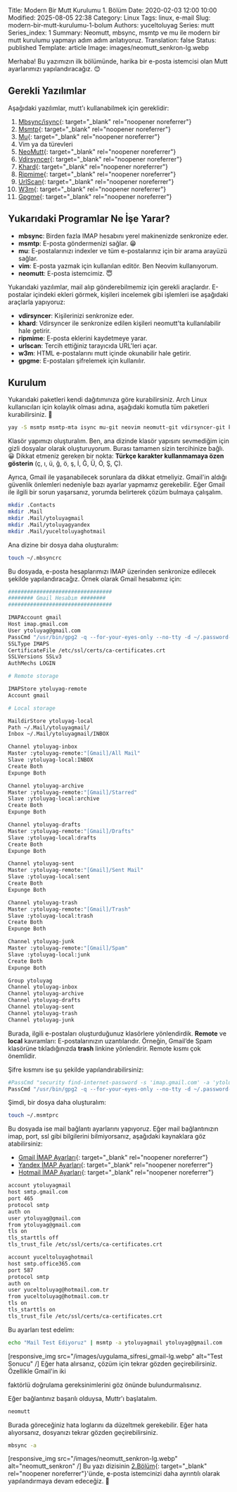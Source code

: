 Title: Modern Bir Mutt Kurulumu 1. Bölüm
Date: 2020-02-03 12:00 10:00
Modified: 2025-08-05 22:38
Category:  Linux
Tags: linux, e-mail
Slug: modern-bir-mutt-kurulumu-1-bolum
Authors: yuceltoluyag
Series: mutt
Series_index: 1
Summary: Neomutt, mbsync, msmtp ve mu ile modern bir mutt kurulumu yapmayı adım adım anlatıyoruz.
Translation: false
Status: published
Template: article
Image: images/neomutt_senkron-lg.webp

Merhaba! Bu yazımızın ilk bölümünde, harika bir e-posta istemcisi olan Mutt ayarlarımızı yapılandıracağız. 😊




## Gerekli Yazılımlar

Aşağıdaki yazılımlar, mutt'ı kullanabilmek için gereklidir:

1. [Mbsync/isync](https://wiki.archlinux.org/index.php/Isync#Installing){: target="_blank" rel="noopener noreferrer"}
2. [Msmtp](https://wiki.archlinux.org/index.php/Msmtp){: target="_blank" rel="noopener noreferrer"}
3. [Mu](https://aur.archlinux.org/packages/mu/){: target="_blank" rel="noopener noreferrer"}
4. Vim ya da türevleri
5. [NeoMutt](https://www.archlinux.org/packages/community/x86_64/neomutt/){: target="_blank" rel="noopener noreferrer"}
6. [Vdirsyncer](https://aur.archlinux.org/packages/vdirsyncer-git/){: target="_blank" rel="noopener noreferrer"}
7. [Khard](https://www.archlinux.org/packages/community/any/khard/){: target="_blank" rel="noopener noreferrer"}
8. [Ripmime](https://aur.archlinux.org/packages/ripmime/){: target="_blank" rel="noopener noreferrer"}
9. [UrlScan](https://www.archlinux.org/packages/community/any/urlscan/){: target="_blank" rel="noopener noreferrer"}
10. [W3m](https://www.archlinux.org/packages/extra/x86_64/w3m/){: target="_blank" rel="noopener noreferrer"}
11. [Gpgme](https://www.archlinux.org/packages/core/x86_64/gpgme/){: target="_blank" rel="noopener noreferrer"}

## Yukarıdaki Programlar Ne İşe Yarar?

- **mbsync**: Birden fazla IMAP hesabını yerel makinenizde senkronize eder.
- **msmtp**: E-posta göndermenizi sağlar. 😁
- **mu**: E-postalarınızı indexler ve tüm e-postalarınız için bir arama arayüzü sağlar.
- **vim**: E-posta yazmak için kullanılan editör. Ben Neovim kullanıyorum.
- **neomutt**: E-posta istemcimiz. 😇

Yukarıdaki yazılımlar, mail alıp gönderebilmemiz için gerekli araçlardır. E-postalar içindeki ekleri görmek, kişileri incelemek gibi işlemleri ise aşağıdaki araçlarla yapıyoruz:

- **vdirsyncer**: Kişilerinizi senkronize eder.
- **khard**: Vdirsyncer ile senkronize edilen kişileri neomutt'ta kullanılabilir hale getirir.
- **ripmime**: E-posta eklerini kaydetmeye yarar.
- **urlscan**: Tercih ettiğiniz tarayıcıda URL'leri açar.
- **w3m**: HTML e-postalarını mutt içinde okunabilir hale getirir.
- **gpgme**: E-postaları şifrelemek için kullanılır.

## Kurulum

Yukarıdaki paketleri kendi dağıtımınıza göre kurabilirsiniz. Arch Linux kullanıcıları için kolaylık olması adına, aşağıdaki komutla tüm paketleri kurabilirsiniz. 🤣

```bash
yay -S msmtp msmtp-mta isync mu-git neovim neomutt-git vdirsyncer-git khard ripmime urlscan w3m gpgme
```

Klasör yapımızı oluşturalım. Ben, ana dizinde klasör yapısını sevmediğim için gizli dosyalar olarak oluşturuyorum. Burası tamamen sizin tercihinize bağlı. 😀 Dikkat etmeniz gereken bir nokta: **Türkçe karakter kullanmamaya özen gösterin** (ç, ı, ü, ğ, ö, ş, İ, Ğ, Ü, Ö, Ş, Ç).

Ayrıca, Gmail ile yaşanabilecek sorunlara da dikkat etmeliyiz. Gmail'in aldığı güvenlik önlemleri nedeniyle bazı ayarlar yapmamız gerekebilir. Eğer Gmail ile ilgili bir sorun yaşarsanız, yorumda belirterek çözüm bulmaya çalışalım.

```bash
mkdir .Contacts
mkdir .Mail
mkdir .Mail/ytoluyagmail
mkdir .Mail/ytoluyagyandex
mkdir .Mail/yuceltoluyaghotmail
```

Ana dizine bir dosya daha oluşturalım:

```bash
touch ~/.mbsyncrc
```

Bu dosyada, e-posta hesaplarımızı IMAP üzerinden senkronize edilecek şekilde yapılandıracağız. Örnek olarak Gmail hesabımız için:

```bash
#################################
######## Gmail Hesabım ########
#################################

IMAPAccount gmail
Host imap.gmail.com
User ytoluyag@gmail.com
PassCmd "/usr/bin/gpg2 -q --for-your-eyes-only --no-tty -d ~/.password-store/ytoluyag.gpg"
SSLType IMAPS
CertificateFile /etc/ssl/certs/ca-certificates.crt
SSLVersions SSLv3
AuthMechs LOGIN

# Remote storage

IMAPStore ytoluyag-remote
Account gmail

# Local storage

MaildirStore ytoluyag-local
Path ~/.Mail/ytoluyagmail/
Inbox ~/.Mail/ytoluyagmail/INBOX

Channel ytoluyag-inbox
Master :ytoluyag-remote:"[Gmail]/All Mail"
Slave :ytoluyag-local:INBOX
Create Both
Expunge Both

Channel ytoluyag-archive
Master :ytoluyag-remote:"[Gmail]/Starred"
Slave :ytoluyag-local:archive
Create Both
Expunge Both

Channel ytoluyag-drafts
Master :ytoluyag-remote:"[Gmail]/Drafts"
Slave :ytoluyag-local:drafts
Create Both
Expunge Both

Channel ytoluyag-sent
Master :ytoluyag-remote:"[Gmail]/Sent Mail"
Slave :ytoluyag-local:sent
Create Both
Expunge Both

Channel ytoluyag-trash
Master :ytoluyag-remote:"[Gmail]/Trash"
Slave :ytoluyag-local:trash
Create Both
Expunge Both

Channel ytoluyag-junk
Master :ytoluyag-remote:"[Gmail]/Spam"
Slave :ytoluyag-local:junk
Create Both
Expunge Both

Group ytoluyag
Channel ytoluyag-inbox
Channel ytoluyag-archive
Channel ytoluyag-drafts
Channel ytoluyag-sent
Channel ytoluyag-trash
Channel ytoluyag-junk
```

Burada, ilgili e-postaları oluşturduğunuz klasörlere yönlendirdik. **Remote** ve **local** kavramları: E-postalarınızın uzantılarıdır. Örneğin, Gmail’de Spam klasörüne tıkladığınızda **trash** linkine yönlendirir. Remote kısmı çok önemlidir. 

Şifre kısmını ise şu şekilde yapılandırabilirsiniz:

```bash
#PassCmd "security find-internet-password -s 'imap.gmail.com' -a 'ytoluyag@gmail.com' -w"
PassCmd "/usr/bin/gpg2 -q --for-your-eyes-only --no-tty -d ~/.password-store/ytoluyag.gpg"
```

Şimdi, bir dosya daha oluşturalım:

```bash
touch ~/.msmtprc
```

Bu dosyada ise mail bağlantı ayarlarını yapıyoruz. Eğer mail bağlantınızın imap, port, ssl gibi bilgilerini bilmiyorsanız, aşağıdaki kaynaklara göz atabilirsiniz:

- [Gmail İMAP Ayarları](https://support.google.com/mail/answer/7126229?hl=tr){: target="_blank" rel="noopener noreferrer"}
- [Yandex İMAP Ayarları](https://yandex.com.tr/support/mail/mail-clients.html){: target="_blank" rel="noopener noreferrer"}
- [Hotmail İMAP Ayarları](https://support.office.com/tr-tr/article/outlook-com-i%C3%A7in-pop-imap-ve-smtp-ayarlar%C4%B1-d088b986-291d-42b8-9564-9c414e2aa040){: target="_blank" rel="noopener noreferrer"}

```bash
account ytoluyagmail
host smtp.gmail.com
port 465
protocol smtp
auth on
user ytoluyag@gmail.com
from ytoluyag@gmail.com
tls on
tls_starttls off
tls_trust_file /etc/ssl/certs/ca-certificates.crt

account yuceltoluyaghotmail
host smtp.office365.com
port 587
protocol smtp
auth on
user yuceltoluyag@hotmail.com.tr
from yuceltoluyag@hotmail.com.tr
tls on
tls_starttls on
tls_trust_file /etc/ssl/certs/ca-certificates.crt
```

Bu ayarları test edelim:

```bash
echo "Mail Test Ediyoruz" | msmtp -a ytoluyagmail ytoluyag@gmail.com
```

[responsive_img src="/images/uygulama_sifresi_gmail-lg.webp" alt="Test Sonucu" /]
Eğer hata alırsanız, çözüm için tekrar gözden geçirebilirsiniz. Özellikle Gmail'in iki

 faktörlü doğrulama gereksinimlerini göz önünde bulundurmalısınız.

Eğer bağlantınız başarılı olduysa, Muttr'ı başlatalım.

```bash
neomutt
```

Burada göreceğiniz hata loglarını da düzeltmek gerekebilir. Eğer hata alıyorsanız, dosyanızı tekrar gözden geçirebilirsiniz. 
```bash
mbsync -a
```

[responsive_img src="/images/neomutt_senkron-lg.webp" alt="neomutt_senkron" /]
Bu yazı dizisinin [2.Bölüm](/imap-sunucusuna-openssl-kullanarak-terminal-ile-erisin){: target="_blank" rel="noopener noreferrer"}'ünde, e-posta istemcinizi daha ayrıntılı olarak yapılandırmaya devam edeceğiz. 🙂


